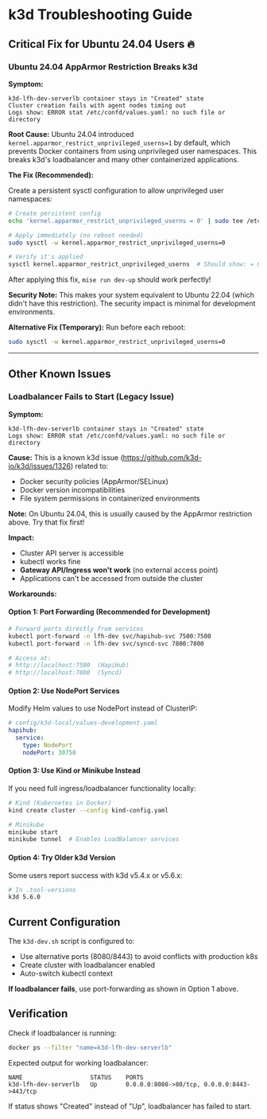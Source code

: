 # k3d Troubleshooting Guide

## Critical Fix for Ubuntu 24.04 Users 🔥

### Ubuntu 24.04 AppArmor Restriction Breaks k3d

**Symptom:**
```
k3d-lfh-dev-serverlb container stays in "Created" state
Cluster creation fails with agent nodes timing out
Logs show: ERROR stat /etc/confd/values.yaml: no such file or directory
```

**Root Cause:**
Ubuntu 24.04 introduced `kernel.apparmor_restrict_unprivileged_userns=1` by default, which prevents Docker containers from using unprivileged user namespaces. This breaks k3d's loadbalancer and many other containerized applications.

**The Fix (Recommended):**

Create a persistent sysctl configuration to allow unprivileged user namespaces:

```bash
# Create persistent config
echo 'kernel.apparmor_restrict_unprivileged_userns = 0' | sudo tee /etc/sysctl.d/20-apparmor-donotrestrict.conf

# Apply immediately (no reboot needed)
sudo sysctl -w kernel.apparmor_restrict_unprivileged_userns=0

# Verify it's applied
sysctl kernel.apparmor_restrict_unprivileged_userns  # Should show: = 0
```

After applying this fix, `mise run dev-up` should work perfectly!

**Security Note:** This makes your system equivalent to Ubuntu 22.04 (which didn't have this restriction). The security impact is minimal for development environments.

**Alternative Fix (Temporary):**
Run before each reboot:
```bash
sudo sysctl -w kernel.apparmor_restrict_unprivileged_userns=0
```

---

## Other Known Issues

### Loadbalancer Fails to Start (Legacy Issue)

**Symptom:**
```
k3d-lfh-dev-serverlb container stays in "Created" state
Logs show: ERROR stat /etc/confd/values.yaml: no such file or directory
```

**Cause:**
This is a known k3d issue (https://github.com/k3d-io/k3d/issues/1326) related to:
- Docker security policies (AppArmor/SELinux)
- Docker version incompatibilities
- File system permissions in containerized environments

**Note:** On Ubuntu 24.04, this is usually caused by the AppArmor restriction above. Try that fix first!

**Impact:**
- Cluster API server is accessible
- kubectl works fine
- **Gateway API/Ingress won't work** (no external access point)
- Applications can't be accessed from outside the cluster

**Workarounds:**

#### Option 1: Port Forwarding (Recommended for Development)
```bash
# Forward ports directly from services
kubectl port-forward -n lfh-dev svc/hapihub-svc 7500:7500
kubectl port-forward -n lfh-dev svc/syncd-svc 7800:7800

# Access at:
# http://localhost:7500  (HapiHub)
# http://localhost:7800  (Syncd)
```

#### Option 2: Use NodePort Services
Modify Helm values to use NodePort instead of ClusterIP:
```yaml
# config/k3d-local/values-development.yaml
hapihub:
  service:
    type: NodePort
    nodePort: 30750
```

#### Option 3: Use Kind or Minikube Instead
If you need full ingress/loadbalancer functionality locally:
```bash
# Kind (Kubernetes in Docker)
kind create cluster --config kind-config.yaml

# Minikube
minikube start
minikube tunnel  # Enables LoadBalancer services
```

#### Option 4: Try Older k3d Version
Some users report success with k3d v5.4.x or v5.6.x:
```bash
# In .tool-versions
k3d 5.6.0
```

## Current Configuration

The `k3d-dev.sh` script is configured to:
- Use alternative ports (8080/8443) to avoid conflicts with production k8s
- Create cluster with loadbalancer enabled
- Auto-switch kubectl context

**If loadbalancer fails**, use port-forwarding as shown in Option 1 above.

## Verification

Check if loadbalancer is running:
```bash
docker ps --filter "name=k3d-lfh-dev-serverlb"
```

Expected output for working loadbalancer:
```
NAME                   STATUS    PORTS
k3d-lfh-dev-serverlb   Up        0.0.0.0:8080->80/tcp, 0.0.0.0:8443->443/tcp
```

If status shows "Created" instead of "Up", loadbalancer has failed to start.
